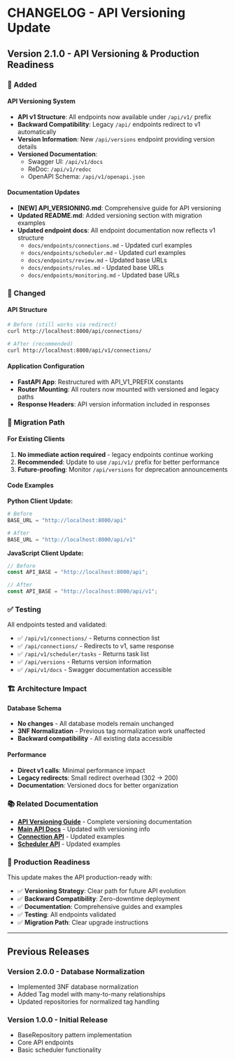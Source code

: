 # CHANGELOG - API Versioning Update

## Version 2.1.0 - API Versioning & Production Readiness

### 🚀 Added

#### API Versioning System

- **API v1 Structure**: All endpoints now available under `/api/v1/` prefix
- **Backward Compatibility**: Legacy `/api/` endpoints redirect to v1 automatically
- **Version Information**: New `/api/versions` endpoint providing version details
- **Versioned Documentation**:
  - Swagger UI: `/api/v1/docs`
  - ReDoc: `/api/v1/redoc`
  - OpenAPI Schema: `/api/v1/openapi.json`

#### Documentation Updates

- **[NEW] API_VERSIONING.md**: Comprehensive guide for API versioning
- **Updated README.md**: Added versioning section with migration examples
- **Updated endpoint docs**: All endpoint documentation now reflects v1 structure
  - `docs/endpoints/connections.md` - Updated curl examples
  - `docs/endpoints/scheduler.md` - Updated curl examples
  - `docs/endpoints/review.md` - Updated base URLs
  - `docs/endpoints/rules.md` - Updated base URLs
  - `docs/endpoints/monitoring.md` - Updated base URLs

### 🔧 Changed

#### API Structure

```bash
# Before (still works via redirect)
curl http://localhost:8000/api/connections/

# After (recommended)
curl http://localhost:8000/api/v1/connections/
```

#### Application Configuration

- **FastAPI App**: Restructured with API_V1_PREFIX constants
- **Router Mounting**: All routers now mounted with versioned and legacy paths
- **Response Headers**: API version information included in responses

### 🔄 Migration Path

#### For Existing Clients

1. **No immediate action required** - legacy endpoints continue working
2. **Recommended**: Update to use `/api/v1/` prefix for better performance
3. **Future-proofing**: Monitor `/api/versions` for deprecation announcements

#### Code Examples

**Python Client Update:**

```python
# Before
BASE_URL = "http://localhost:8000/api"

# After
BASE_URL = "http://localhost:8000/api/v1"
```

**JavaScript Client Update:**

```javascript
// Before
const API_BASE = "http://localhost:8000/api";

// After
const API_BASE = "http://localhost:8000/api/v1";
```

### ✅ Testing

All endpoints tested and validated:

- ✅ `/api/v1/connections/` - Returns connection list
- ✅ `/api/connections/` - Redirects to v1, same response
- ✅ `/api/v1/scheduler/tasks` - Returns task list
- ✅ `/api/versions` - Returns version information
- ✅ `/api/v1/docs` - Swagger documentation accessible

### 🏗️ Architecture Impact

#### Database Schema

- **No changes** - All database models remain unchanged
- **3NF Normalization** - Previous tag normalization work unaffected
- **Backward compatibility** - All existing data accessible

#### Performance

- **Direct v1 calls**: Minimal performance impact
- **Legacy redirects**: Small redirect overhead (302 → 200)
- **Documentation**: Versioned docs for better organization

### 📚 Related Documentation

- **[API Versioning Guide](./docs/API_VERSIONING.md)** - Complete versioning documentation
- **[Main API Docs](./docs/README.md)** - Updated with versioning info
- **[Connection API](./docs/endpoints/connections.md)** - Updated examples
- **[Scheduler API](./docs/endpoints/scheduler.md)** - Updated examples

### 🎯 Production Readiness

This update makes the API production-ready with:

- ✅ **Versioning Strategy**: Clear path for future API evolution
- ✅ **Backward Compatibility**: Zero-downtime deployment
- ✅ **Documentation**: Comprehensive guides and examples
- ✅ **Testing**: All endpoints validated
- ✅ **Migration Path**: Clear upgrade instructions

---

## Previous Releases

### Version 2.0.0 - Database Normalization

- Implemented 3NF database normalization
- Added Tag model with many-to-many relationships
- Updated repositories for normalized tag handling

### Version 1.0.0 - Initial Release

- BaseRepository pattern implementation
- Core API endpoints
- Basic scheduler functionality
